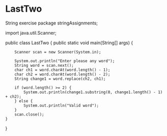 # LastTwo
String exercise
package stringAssignments;

import java.util.Scanner;

public class LastTwo {
	public static void main(String[] args) {

		Scanner scan = new Scanner(System.in);

		System.out.println("Enter please any word");
		String word = scan.next();
		char ch1 = word.charAt(word.length() - 1);
		char ch2 = word.charAt(word.length() - 2);
		String change1 = word.replace(ch2, ch1);

		if (word.length() >= 2) {
			System.out.println(change1.substring(0, change1.length() - 1) + ch2);
		} else {
			System.out.println("Valid word");
		}
		scan.close();
	}
}
